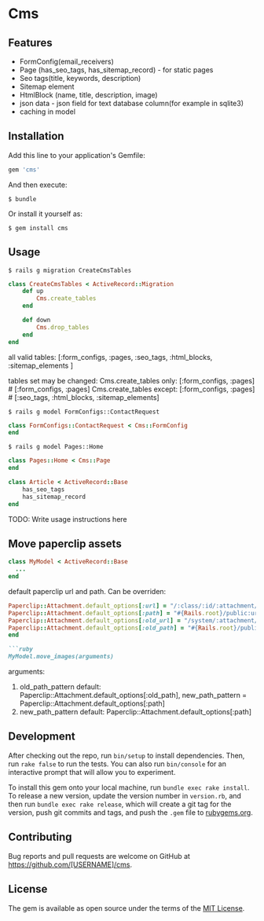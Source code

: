 # Cms

## Features
* FormConfig(email_receivers)
* Page (has_seo_tags, has_sitemap_record) - for static pages
* Seo tags(title, keywords, description)
* Sitemap element
* HtmlBlock (name, title, description, image)
* json data - json field for text database column(for example in sqlite3)
* caching in model

## Installation


Add this line to your application's Gemfile:

```ruby
gem 'cms'
```

And then execute:

    $ bundle

Or install it yourself as:

    $ gem install cms

## Usage

    $ rails g migration CreateCmsTables

```ruby
class CreateCmsTables < ActiveRecord::Migration
    def up
        Cms.create_tables
    end

    def down
        Cms.drop_tables
    end
end
```

all valid tables:  [:form_configs, :pages, :seo_tags, :html_blocks, :sitemap_elements ]

tables set may be changed:
Cms.create_tables only: [:form_configs, :pages] # [:form_configs, :pages]
Cms.create_tables except: [:form_configs, :pages] # [:seo_tags, :html_blocks, :sitemap_elements]

    $ rails g model FormConfigs::ContactRequest
```ruby
class FormConfigs::ContactRequest < Cms::FormConfig
end
```

    $ rails g model Pages::Home

```ruby
class Pages::Home < Cms::Page
end
```

```ruby
class Article < ActiveRecord::Base
    has_seo_tags
    has_sitemap_record
end
```

TODO: Write usage instructions here

## Move paperclip assets
```ruby
class MyModel < ActiveRecord::Base
  ...
end
```
default paperclip url and path. Can be overriden:
```ruby
Paperclip::Attachment.default_options[:url] = "/:class/:id/:attachment/:style/:basename.:extension"
Paperclip::Attachment.default_options[:path] = "#{Rails.root}/public:url"
Paperclip::Attachment.default_options[:old_url] = "/system/:attachment/:id/:style/:basename.:extension"
Paperclip::Attachment.default_options[:old_path] = "#{Rails.root}/public#{Paperclip::Attachment.default_options[:old_url]}"
end

```ruby
MyModel.move_images(arguments)
```

arguments:
  1. old_path_pattern
    default: Paperclip::Attachment.default_options[:old_path], new_path_pattern = Paperclip::Attachment.default_options[:path]
  2. new_path_pattern
    default: Paperclip::Attachment.default_options[:path]

## Development

After checking out the repo, run `bin/setup` to install dependencies. Then, run `rake false` to run the tests. You can also run `bin/console` for an interactive prompt that will allow you to experiment.

To install this gem onto your local machine, run `bundle exec rake install`. To release a new version, update the version number in `version.rb`, and then run `bundle exec rake release`, which will create a git tag for the version, push git commits and tags, and push the `.gem` file to [rubygems.org](https://rubygems.org).

## Contributing

Bug reports and pull requests are welcome on GitHub at https://github.com/[USERNAME]/cms.


## License

The gem is available as open source under the terms of the [MIT License](http://opensource.org/licenses/MIT).


